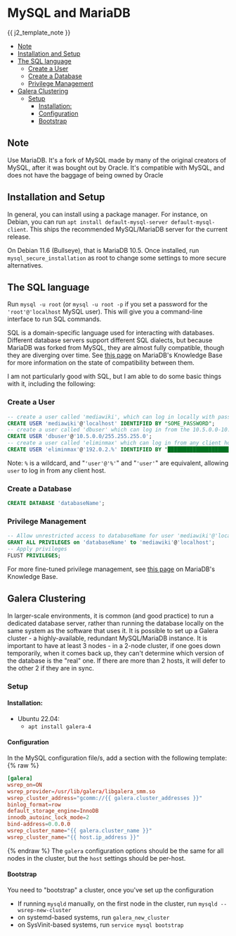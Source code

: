 <!--
SPDX-FileCopyrightText: 2023 - 2024 Eli Array Minkoff

SPDX-License-Identifier: CC-BY-SA-4.0
-->

# MySQL and MariaDB

{{ j2_template_note }}

<!-- vim-markdown-toc GitLab -->

* [Note](#note)
* [Installation and Setup](#installation-and-setup)
* [The SQL language](#the-sql-language)
  * [Create a User](#create-a-user)
  * [Create a Database](#create-a-database)
  * [Privilege Management](#privilege-management)
* [Galera Clustering](#galera-clustering)
  * [Setup](#setup)
    * [Installation:](#installation)
    * [Configuration](#configuration)
    * [Bootstrap](#bootstrap)

<!-- vim-markdown-toc -->

## Note

Use MariaDB. It's a fork of MySQL made by many of the original creators of MySQL, after it was bought out by Oracle. It's compatible with MySQL, and does not have the baggage of being owned by Oracle

## Installation and Setup

In general, you can install using a package manager. For instance, on Debian, you can run `apt install default-mysql-server default-mysql-client`. This ships the recommended MySQL/MariaDB server for the current release.

On Debian 11.6 (Bullseye), that is MariaDB 10.5. Once installed, run `mysql_secure_installation` as root to change some settings to more secure alternatives.

## The SQL language

Run `mysql -u root` (or `mysql -u root -p` if you set a password for the `'root'@'localhost` MySQL user). This will give you a command-line interface to run SQL commands.

SQL is a domain-specific language used for interacting with databases. Different database servers support different SQL dialects, but because MariaDB was forked from MySQL, they are almost fully compatible, though they are diverging over time. See [this page](https://mariadb.com/kb/en/mariadb-vs-mysql-compatibility/) on MariaDB's Knowledge Base for more information on the state of compatibility between them.

I am not particularly good with SQL, but I am able to do some basic things with it, including the following:

### Create a User

```sql
-- create a user called 'mediawiki', which can log in locally with password "SOME_PASSWORD"
CREATE USER 'mediawiki'@'localhost' IDENTIFIED BY "SOME_PASSWORD";
-- create a user called 'dbuser' which can log in from the 10.5.0.0-10.5.0.254 with no password
CREATE USER 'dbuser'@'10.5.0.0/255.255.255.0';
-- create a user called 'eliminmax' which can log in from any client host in the 192.0.2.0/24 TEST_NET with the password "████████████████████████████████"
CREATE USER 'eliminmax'@'192.0.2.%' IDENTIFIED BY "████████████████████████████████";
```

Note: `%` is a wildcard, and "`'user'@'%'`" and "`'user'`" are equivalent, allowing `user` to log in from any client host.

### Create a Database

```sql
CREATE DATABASE 'databaseName';
```

### Privilege Management

```sql
-- Allow unrestricted access to databaseName for user 'mediawiki'@'localhost'
GRANT ALL PRIVILEGES on 'databaseName' to 'mediawiki'@'localhost';
-- Apply privileges
FLUST PRIVILEGES;
```

For more fine-tuned privilege management, see [this page](https://mariadb.com/kb/en/grant/) on MariaDB's Knowledge Base.

## Galera Clustering

In larger-scale environments, it is common (and good practice) to run a dedicated database server, rather than running the database locally on the same system as the software that uses it. It is possible to set up a Galera cluster - a highly-available, redundant MySQL/MariaDB instance. It is important to have at least 3 nodes - in a 2-node cluster, if one goes down temporarily, when it comes back up, they can't determine which version of the database is the "real" one. If there are more than 2 hosts, it will defer to the other 2 if they are in sync.

### Setup

#### Installation:

* Ubuntu 22.04:
  * `apt install galera-4`

#### Configuration

In the MySQL configuration file/s, add a section with the following template:
{% raw %}
```conf
[galera]
wsrep_on=ON
wsrep_provider=/usr/lib/galera/libgalera_smm.so
wsrep_cluster_address="gcomm://{{ galera.cluster_addresses }}"
binlog_format=row
default_storage_engine=InnoDB
innodb_autoinc_lock_mode=2
bind-address=0.0.0.0
wsrep_cluster_name="{{ galera.cluster_name }}"
wsrep_cluster_name="{{ host.ip_address }}"
```
{% endraw %}
The `galera` configuration options should be the same for all nodes in the cluster, but the `host` settings should be per-host.

#### Bootstrap

You need to "bootstrap" a cluster, once you've set up the configuration

* If running `mysqld` manually, on the first node in the cluster, run `mysqld --wsrep-new-cluster`
* on systemd-based systems, run `galera_new_cluster`
* on SysVinit-based systems, run `service mysql bootstrap`
